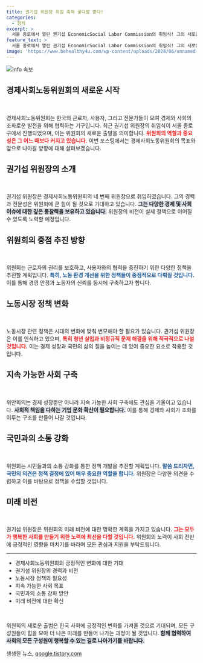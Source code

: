 ```yaml
---
title: 권기섭 위원장 취임 축하 꽃다발 받다!
categories:
  - 정치
excerpt: >
  서울 종로에서 열린 권기섭 EconomicSocial Labor Commission의 취임식! 그의 새로운 비전이 세상을 바꿀 준비가 되어 있습니다. 자세한 내용을 확인해 보세요!
feature_text: >
  서울 종로에서 열린 권기섭 EconomicSocial Labor Commission의 취임식! 그의 새로운 비전이 세상을 바꿀 준비가 되어 있습니다. 자세한 내용을 확인해 보세요!
image: 'https://www.behealthy4u.com/wp-content/uploads/2024/06/unnamed-file.png'
---
```


<p><img src="https://www.behealthy4u.com/wp-content/uploads/2024/06/unnamed-file.png" alt="info 속보" /></p>

<h2 data-ke-size="size26">경제사회노동위원회의 새로운 시작</h2>

<p data-ke-size="size16">&nbsp;</p>

<p>경제사회노동위원회는 한국의 근로자, 사용자, 그리고 전문가들이 모여 경제와 사회의 조화로운 발전을 위해 협력하는 기구입니다. 최근 권기섭 위원장의 취임식이 서울 종로구에서 진행되었으며, 이는 위원회의 새로운 출발을 의미합니다. <b><span style="color: #ee2323;">위원회의 역할과 중요성은 그 어느 때보다 커지고 있습니다.</span></b> 이번 포스팅에서는 경제사회노동위원회의 목표와 앞으로 나아갈 방향에 대해 살펴보겠습니다.</p>

<h2 data-ke-size="size26">권기섭 위원장의 소개</h2>

<p data-ke-size="size16">&nbsp;</p>

<p>권기섭 위원장은 경제사회노동위원회의 네 번째 위원장으로 취임하였습니다. 그의 경력과 전문성은 위원회에 큰 힘이 될 것으로 기대하고 있습니다. <b><span style="background-color: #21538527;">그는 다양한 경제 및 사회 이슈에 대한 깊은 통찰력을 보유하고 있습니다.</span></b> 위원장의 비전이 실제 정책으로 이어질 수 있도록 노력할 예정입니다.</p>

<h2 data-ke-size="size26">위원회의 중점 추진 방향</h2>

<p data-ke-size="size16">&nbsp;</p>

<p>위원회는 근로자의 권리를 보호하고, 사용자와의 협력을 증진하기 위한 다양한 정책을 추진할 계획입니다. <b><span style="color: #1a5490;">특히, 노동 환경 개선을 위한 정책들이 중점적으로 다뤄질 것입니다.</span></b> 이를 통해 경영 안정과 노동자의 신뢰를 동시에 구축하고자 합니다.</p>

<h2 data-ke-size="size26">노동시장 정책 변화</h2>

<p data-ke-size="size16">&nbsp;</p>

<p>노동시장 관련 정책은 시대의 변화에 맞춰 변모해야 할 필요가 있습니다. 권기섭 위원장은 이를 인식하고 있으며, <b><span style="color: #ee2323;">특히 청년 실업과 비정규직 문제 해결을 위해 적극적으로 나설 것입니다.</span></b> 이는 경제 성장과 국민의 삶의 질을 높이는 데 있어 중요한 요소로 작용할 것입니다.</p>

<h2 data-ke-size="size26">지속 가능한 사회 구축</h2>

<p data-ke-size="size16">&nbsp;</p>

<p>위안회의는 경제 성장뿐만 아니라 지속 가능한 사회 구축에도 관심을 기울이고 있습니다. <b><span style="background-color: #21538527;">사회적 책임을 다하는 기업 문화 확산이 필요합니다.</span></b> 이를 통해 경제와 사회가 조화를 이루는 구조를 만들어 나갈 것입니다. </p>

<h2 data-ke-size="size26">국민과의 소통 강화</h2>

<p data-ke-size="size16">&nbsp;</p>

<p>위원회는 시민들과의 소통 강화를 통한 정책 개발을 추진할 계획입니다. <b><span style="color: #1a5490;">말씀 드리자면, 국민의 의견은 정책 결정에 있어 매우 중요한 역할을 합니다.</span></b> 위원장은 다양한 의견을 수렴하고 이를 바탕으로 정책을 수립할 것입니다.</p>

<h2 data-ke-size="size26">미래 비전</h2>

<p data-ke-size="size16">&nbsp;</p>

<p>권기섭 위원장은 위원회의 미래 비전에 대한 명확한 계획을 가지고 있습니다. <b><span style="color: #ee2323;">그는 모두가 행복한 사회를 만들기 위한 노력에 최선을 다할 것입니다.</span></b> 위원회의 노력이 사회 전반에 긍정적인 영향을 미치기를 바라며 모든 관심과 지원을 부탁드립니다. </p>

<hr>

<ul>
    <li>경제사회노동위원회의 긍정적인 변화에 대한 기대</li>
    <li>권기섭 위원장의 경력과 비전</li>
    <li>노동시장 정책의 필요성</li>
    <li>지속 가능한 사회 목표</li>
    <li>국민과의 소통 강화 방안</li>
    <li>미래 비전에 대한 확신</li>
</ul>

<p data-ke-size="size16">&nbsp;</p>

<p>위원회의 새로운 출범은 한국 사회에 긍정적인 변화를 가져올 것으로 기대되며, 모든 구성원들이 힘을 모아 더 나은 미래를 만들어 나가는 과정이 될 것입니다. <b><span style="background-color: #21538527;">함께 협력하여 사회의 모든 구성원이 행복할 수 있는 길로 나아가기를 바랍니다.</span></b></p>
생생한 뉴스, <a href="https://qoogle.tistory.com" rel="dofollow">qoogle.tistory.com</a>



